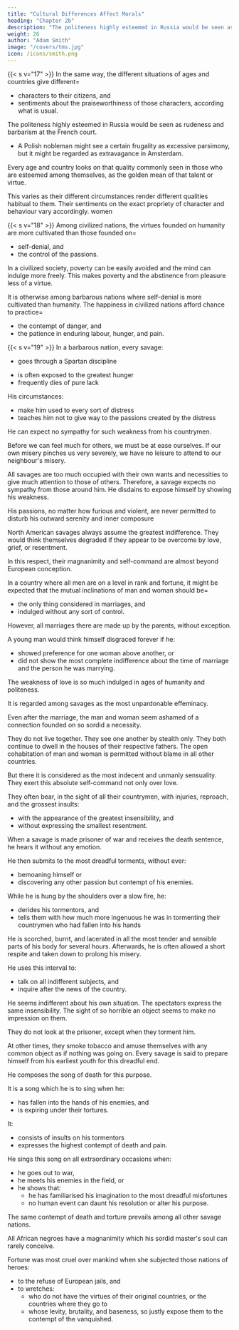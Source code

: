 ```yaml
---
title: "Cultural Differences Affect Morals"
heading: "Chapter 2b"
description: "The politeness highly esteemed in Russia would be seen as rudeness and barbarism at the French court"
weight: 26
author: "Adam Smith"
image: "/covers/tms.jpg"
icon: /icons/smith.png
---
```



{{< s v="17" >}} In the same way, the different situations of ages and countries give different= 
- characters to their citizens, and
- sentiments about the praiseworthiness of those characters, according what is usual.

The politeness highly esteemed in Russia would be seen as rudeness and barbarism at the French court.
- A Polish nobleman might see a certain frugality as excessive parsimony, but it might be regarded as extravagance in Amsterdam.

Every age and country looks on that quality commonly seen in those who are esteemed among themselves, as the golden mean of that talent or virtue.

This varies as their different circumstances render different qualities habitual to them.
Their sentiments on the exact propriety of character and behaviour vary accordingly.
women


{{< s v="18" >}} Among civilized nations, the virtues founded on humanity are more cultivated than those founded on= 
- self-denial, and
- the control of the passions.

In a civilized society, poverty can be easily avoided and the mind can indulge more freely. This makes poverty and the abstinence from pleasure less of a virtue.

It is otherwise among barbarous nations where self-denial is more cultivated than humanity. The happiness in civilized nations afford chance to practice= 
- the contempt of danger, and
- the patience in enduring labour, hunger, and pain.

<!-- the  Therefore, its contempt almost ceases to be a virtue. The abstinence from pleasure becomes less necessary. The mind is more at liberty to= 
- unbend itself, and
- indulge.its natural inclinations in all those respects. -->


{{< s v="19" >}} <!-- Among savages and barbarians it is quite otherwise. --> In a barbarous nation, every savage:
- goes through a Spartan discipline
<!-- He is inured to every sort of hardship by necessity.
He is in continual danger. -->
- is often exposed to the greatest hunger
- frequently dies of pure lack

His circumstances:
- make him used to every sort of distress
- teaches him not to give way to the passions created by the distress<!--  none of the passions which that distress is apt to excite. -->

He can expect no sympathy<!--  or indulgence --> for such weakness from his countrymen.

Before we can feel much for others, we must be at ease ourselves. If our own misery pinches us very severely, we have no leisure to attend to our neighbour's misery.

All savages are too much occupied with their own wants and necessities to give much attention to those of others. Therefore, a savage expects no sympathy from those around him. He disdains to expose himself by showing his weakness. <!-- allowing the least weakness to escape him. -->

His passions, no matter how furious and violent, are never permitted to disturb his outward serenity and inner <!--  the serenity of his countenance, or- the --> composure

North American savages always assume the greatest indifference. They would think themselves degraded if they appear to be overcome by love, grief, or resentment.

In this respect, their magnanimity and self-command are almost beyond European conception.

In a country where all men are on a level in rank and fortune, it might be expected that the mutual inclinations of man and woman should be= 
- the only thing considered in marriages, and
- indulged without any sort of control.

However, all marriages there are made up by the parents, without exception.

A young man would think himself disgraced forever if he:
- showed preference for one woman above another, or
- did not show the most complete indifference about the time of marriage and the person he was marrying.

The weakness of love is so much indulged in ages of humanity and politeness.

It is regarded among savages as the most unpardonable effeminacy.

Even after the marriage, the man and woman seem ashamed of a connection founded on so sordid a necessity.

They do not live together.
They see one another by stealth only.
They both continue to dwell in the houses of their respective fathers.
The open cohabitation of man and woman is permitted without blame in all other countries.

But there it is considered as the most indecent and unmanly sensuality.
They exert this absolute self-command not only over love.

They often bear, in the sight of all their countrymen, with injuries, reproach, and the grossest insults:
- with the appearance of the greatest insensibility, and
- without expressing the smallest resentment.

When a savage is made prisoner of war and receives the death sentence, he hears it without any emotion.

He then submits to the most dreadful torments, without ever:
- bemoaning himself or
- discovering any other passion but contempt of his enemies.

While he is hung by the shoulders over a slow fire, he:
- derides his tormentors, and
- tells them with how much more ingenuous he was in tormenting their countrymen who had fallen into his hands

He is scorched, burnt, and lacerated in all the most tender and sensible parts of his body for several hours.
Afterwards, he is often allowed a short respite and taken down to prolong his misery.

He uses this interval to:
- talk on all indifferent subjects, and
- inquire after the news of the country.

He seems indifferent about his own situation.
The spectators express the same insensibility.
The sight of so horrible an object seems to make no impression on them.

They do not look at the prisoner, except when they torment him.

At other times, they smoke tobacco and amuse themselves with any common object as if nothing was going on.
Every savage is said to prepare himself from his earliest youth for this dreadful end.

He composes the song of death for this purpose.

It is a song which he is to sing when he:
- has fallen into the hands of his enemies, and
- is expiring under their tortures.

It:
- consists of insults on his tormentors
- expresses the highest contempt of death and pain.

He sings this song on all extraordinary occasions when:
- he goes out to war,
- he meets his enemies in the field, or
- he shows that:
  - he has familiarised his imagination to the most dreadful misfortunes
  - no human event can daunt his resolution or alter his purpose.

<!-- Battle of Rorke's Drift -->
 
The same contempt of death and torture prevails among all other savage nations.

All African negroes have a magnanimity which his sordid master's soul can rarely conceive.

Fortune was most cruel over mankind when she subjected those nations of heroes:
- to the refuse of European jails, and
- to wretches:
  - who do not have the virtues of their original countries, or the countries where they go to
  - whose levity, brutality, and baseness, so justly expose them to the contempt of the vanquished.
 